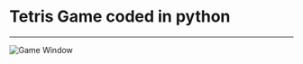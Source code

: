 # Tetris Game coded in python
---
![Game Window](![image](https://user-images.githubusercontent.com/70466852/149670537-51718202-f4c9-46e9-8f28-a1e12e0213f4.png)
)
